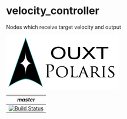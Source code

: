 # velocity_controller
Nodes which receive target velocity and output 


![Developed By OUXT Polaris](img/logo.png "Logo")

| *master* |
|----------|
|[![Build Status](https://travis-ci.org/OUXT-Polaris/velocity_controller.svg?branch=master)](https://travis-ci.org/OUXT-Polaris/velocity_controller)|